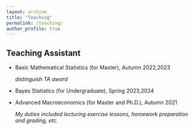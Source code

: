 ```yaml
---
layout: archive
title: "Teaching"
permalink: /teaching/
author_profile: true
---
```


Teaching Assistant
------
* Basic Mathematical Statistics (for Master), Autumn 2022,2023
  
    _distinguish TA award_
  
* Bayes Statistics (for Undergraduate), Spring 2023,2024
* Advanced Macroeconomics (for Master and Ph.D.), Autumn 2021

    *My duties included lecturing exercise lessons, homework preparation and grading, etc.*
